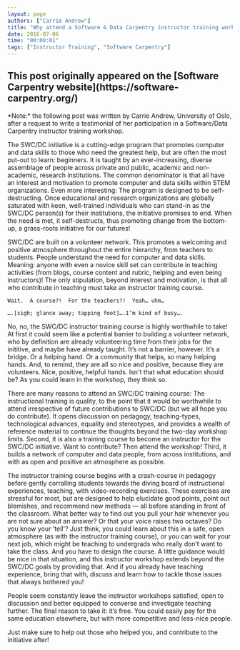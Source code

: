 ```yaml
---
layout: page
authors: ["Carrie Andrew"]
title: "Why attend a Software & Data Carpentry instructor training workshop?"
date: 2016-07-06
time: "00:00:01"
tags: ["Instructor Training", "Software Carpentry"]
---
```


<h2>This post originally appeared on the [Software Carpentry website](https://software-carpentry.org/)</h2>
*Note:* the following post was written by Carrie Andrew, University of Oslo, after a request to write a testimonial of her participation in a Software/Data Carpentry instructor training workshop.

The SWC/DC initiative  is a cutting-edge program that promotes computer and data skills to those who need the greatest help, but are often the most put-out to learn: beginners.  It is taught by an ever-increasing, diverse assemblage of people across private and public, academic and non-academic, research institutions.  The common denominator is that all have an interest and motivation to promote computer and data skills within STEM organizations.  Even more interesting: The program is designed to be self-destructing.  Once educational and research organizations are globally saturated with keen, well-trained individuals who can stand-in as the SWC/DC person(s) for their institutions, the initiative promises to end.  When the need is met, it self-destructs, thus promoting change from the bottom-up, a grass-roots initiative for our futures!

SWC/DC are built on a volunteer network.  This promotes a welcoming and positive atmosphere throughout the entire hierarchy, from teachers to students.  People understand the need for computer and data skills.  Meaning: anyone with even a novice skill set can contribute in teaching activities (from blogs, course content and rubric, helping and even being instructors)!  The only stipulation, beyond interest and motivation, is that all who contribute in teaching must take an instructor training course.

	Wait.  A course?!  For the teachers?!  Yeah… uhm…

	….[sigh; glance away; tapping foot]….I’m kind of busy….

No, no, the SWC/DC instructor training course is highly worthwhile to take!  At first it could seem like a potential barrier to building a volunteer network, who by definition are already volunteering time from their jobs for the inititive, and maybe have already taught.  It’s not a barrier, however.  It’s a bridge.  Or a helping hand.  Or a community that helps, so many helping hands.  And, to remind, they are all so nice and positive, because they are volunteers.  Nice, positive, helpful hands.  Isn't that what education should be? As you could learn in the workshop, they think so.

There are many reasons to attend an SWC/DC training course:  The instructional training is quality, to the point that it would be worthwhile to attend irrespective of future contributions to SWC/DC (but we all hope you do contribute).  It opens discussion on pedagogy, teaching-types, technological advances, equality and stereotypes, and provides a wealth of reference material to continue the thoughts beyond the two-day workshop limits.  Second, it is also a training course to become an instructor for the SWC/DC initiative. Want to contribute?  Then attend the workshop!  Third, it builds a network of computer and data people, from across institutions, and with as open and positive an atmosphere as possible.

The instructor training course begins with a crash-course in pedagogy before gently corralling students towards the diving board of instructional experiences, teaching, with video-recording exercises.  These exercises are stressful for most, but are designed to help elucidate good points, point out blemishes, and recommend new methods — all before standing in front of the classroom.  What better way to find out you pull your hair whenever you are not sure about an answer?  Or that your voice raises two octaves?  Do you know your 'tell'?  Just think, you could learn about this in a safe, open atmosphere (as with the instructor training course), or you can wait for your next job, which might be teaching to undergrads who really don’t want to take the class.  And you have to design the course.  A little guidance would be nice in that situation, and this instructor workshop extends beyond the SWC/DC goals by providing that.  And if you already have teaching experience, bring that with, discuss and learn how to tackle those issues that always bothered you!

People seem constantly leave the instructor workshops satisfied, open to discussion and better equipped to converse and investigate teaching further.  The final reason to take it:  it’s free.  You could easily pay for the same education elsewhere, but with more competitive and less-nice people.

Just make sure to help out those who helped you, and contribute to the initiative after!
